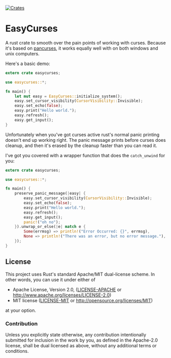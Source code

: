 [![Crates](https://img.shields.io/crates/v/easycurses.svg)](https://crates.io/crates/easycurses)

# EasyCurses

A rust crate to smooth over the pain points of working with curses. Because it's
based on [pancurses](https://github.com/ihalila/pancurses), it works equally
well with on both windows and unix computers.

Here's a basic demo:

```rust
extern crate easycurses;

use easycurses::*;

fn main() {
    let mut easy = EasyCurses::initialize_system();
    easy.set_cursor_visibility(CursorVisibility::Invisible);
    easy.set_echo(false);
    easy.print("Hello world.");
    easy.refresh();
    easy.get_input();
}
```

Unfortunately when you've got curses active rust's normal panic printing doesn't
end up working right. The panic message prints before curses does cleanup, and
then it's erased by the cleanup faster than you can read it.

I've got you covered with a wrapper function that does the `catch_unwind` for
you:

```rust
extern crate easycurses;

use easycurses::*;

fn main() {
    preserve_panic_message(|easy| {
        easy.set_cursor_visibility(CursorVisibility::Invisible);
        easy.set_echo(false);
        easy.print("Hello world.");
        easy.refresh();
        easy.get_input();
        panic!("oh no");
    }).unwrap_or_else(|e| match e {
        Some(errmsg) => println!("Error Occurred: {}", errmsg),
        None => println!("There was an error, but no error message."),
    });
}
```

## License

This project uses Rust's standard Apache/MIT dual-license scheme. In other
words, you can use it under either of

* Apache License, Version 2.0, ([LICENSE-APACHE](LICENSE-APACHE.txt) or http://www.apache.org/licenses/LICENSE-2.0)
* MIT license ([LICENSE-MIT](LICENSE-MIT.txt) or http://opensource.org/licenses/MIT)

at your option.

### Contribution

Unless you explicitly state otherwise, any contribution intentionally submitted
for inclusion in the work by you, as defined in the Apache-2.0 license, shall be
dual licensed as above, without any additional terms or conditions.

